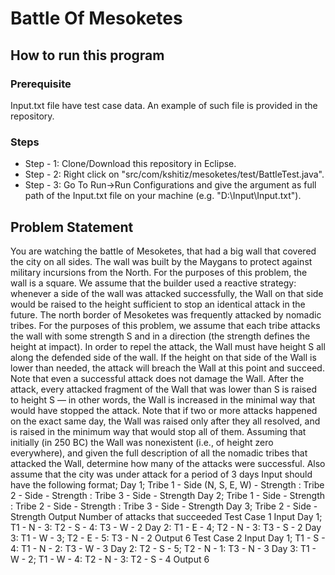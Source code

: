# Battle Of Mesoketes

<h2>How to run this program</h2>

<h3> Prerequisite </h3>
Input.txt file have test case data. An example of such file is provided in the repository.

<h3> Steps </h3>

* Step - 1: Clone/Download this repository in Eclipse.
* Step - 2: Right click on "src/com/kshitiz/mesoketes/test/BattleTest.java".
* Step - 3: Go To Run->Run Configurations and give the argument as full path of the Input.txt file on your machine (e.g.      "D:\Input\Input.txt").

<h2> Problem Statement </h2>

You are watching the battle of Mesoketes, that had a big wall that covered the city on all sides. The
wall was built by the Maygans to protect against military incursions from the North. For the
purposes of this problem, the wall is a square. We assume that the builder used a reactive strategy:
whenever a side of the wall was attacked successfully, the Wall on that side would be raised to the
height sufficient to stop an identical attack in the future.
The north border of Mesoketes was frequently attacked by nomadic tribes. For the purposes of this
problem, we assume that each tribe attacks the wall with some strength S and in a direction (the
strength defines the height at impact). In order to repel the attack, the Wall must have height S all
along the defended side of the wall. If the height on that side of the Wall is lower than needed, the
attack will breach the Wall at this point and succeed. Note that even a successful attack does not
damage the Wall. After the attack, every attacked fragment of the Wall that was lower than S is
raised to height S — in other words, the Wall is increased in the minimal way that would have
stopped the attack. Note that if two or more attacks happened on the exact same day, the Wall was
raised only after they all resolved, and is raised in the minimum way that would stop all of them.
Assuming that initially (in 250 BC) the Wall was nonexistent (i.e., of height zero everywhere), and
given the full description of all the nomadic tribes that attacked the Wall, determine how many of
the attacks were successful. Also assume that the city was under attack for a period of 3 days
Input should have the following format;
Day 1; Tribe 1 - Side (N, S, E, W) - Strength : Tribe 2 - Side - Strength : Tribe 3 - Side - Strength
Day 2; Tribe 1 - Side - Strength : Tribe 2 - Side - Strength : Tribe 3 - Side - Strength
Day 3; Tribe 2 - Side - Strength
Output
Number of attacks that succeeded
Test Case 1
Input
Day 1; T1 - N - 3: T2 - S - 4: T3 - W - 2
Day 2: T1 - E - 4; T2 - N - 3: T3 - S - 2
Day 3: T1 - W - 3; T2 - E - 5: T3 - N - 2
Output
6
Test Case 2
Input
Day 1; T1 - S - 4: T1 - N - 2: T3 - W - 3
Day 2: T2 - S - 5; T2 - N - 1: T3 - N - 3
Day 3: T1 - W - 2; T1 - W - 4: T2 - N - 3: T2 - S - 4
Output
6
